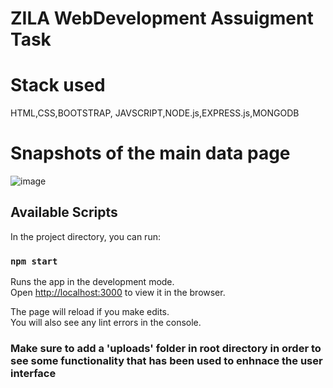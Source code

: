 # ZILA WebDevelopment Assuigment Task

# Stack used

HTML,CSS,BOOTSTRAP, JAVSCRIPT,NODE.js,EXPRESS.js,MONGODB 

# Snapshots of the main data page
![image](https://user-images.githubusercontent.com/44752831/99389986-e93f2a80-28fd-11eb-91be-2548e12ff86b.png)


## Available Scripts

In the project directory, you can run:

### `npm start`

Runs the app in the development mode.\
Open [http://localhost:3000](http://localhost:3000) to view it in the browser.

The page will reload if you make edits.\
You will also see any lint errors in the console.


### Make sure to add a 'uploads' folder in root directory in order to see some functionality that has been used to enhnace the user interface
